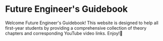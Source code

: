 # Future Engineer's Guidebook
Welcome Future Engineer's Guidebook! This website is designed to help all first-year students by providing a comprehensive collection of theory chapters and corresponding YouTube video links. Enjoy!🤖
